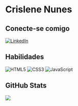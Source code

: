 # Crislene Nunes

## Conecte-se comigo 
[![LinkedIn](https://img.shields.io/badge/LinkedIn-0077B5?style=for-the-badge&logo=linkedin&logoColor=white)](https://www.linkedin.com/in/crislenenunes/)

##  Habilidades 
![HTML5](https://img.shields.io/badge/HTML5-1572B6?style=for-the-badge&logo=html5&logoColor=fff)
![CSS3](https://img.shields.io/badge/CSS3-1572B6?style=for-the-badge&logo=css3&logoColor=fff)
![JavaScript](https://img.shields.io/badge/JavaScript-1572b6?style=for-the-badge&logo=javascript&logoColor=fff)


## GitHub Stats 
![](https://github-readme-stats.vercel.app/api?username=crislenenunes&theme=fff&bg_color=4B0082&border_color=fff&text_color=fff&icon_color=fff)
